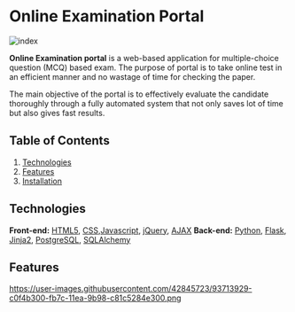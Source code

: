 # Online Examination Portal
![index](https://user-images.githubusercontent.com/42845723/92633049-d9004300-f2ef-11ea-98c8-146b4e4da143.png)

**Online Examination portal** is a web-based application for multiple-choice question (MCQ) based exam. The purpose of portal is to take online test in an efficient manner and no wastage of time for checking the paper. 

The main objective of the portal  is to effectively evaluate the candidate thoroughly through a fully automated system that not only saves lot of time but also gives fast results.


## Table of Contents

1. [Technologies](#technologies)
2. [Features](#features)
3. [Installation](#installation)
  
## <a name="technologies"></a>Technologies

**Front-end:** [HTML5](http://www.w3schools.com/html/), [CSS](http://www.w3schools.com/css/),[Javascript](https://developer.mozilla.org/en-US/docs/Web/JavaScript), [jQuery](https://jquery.com/), [AJAX](http://api.jquery.com/jquery.ajax/)
**Back-end:** [Python](https://www.python.org/), [Flask](http://flask.pocoo.org/), [Jinja2](http://jinja.pocoo.org/docs/dev/), [PostgreSQL](http://www.postgresql.org/), [SQLAlchemy](http://www.sqlalchemy.org/)

## <a name="features"></a>Features
https://user-images.githubusercontent.com/42845723/93713929-c0f4b300-fb7c-11ea-9b98-c81c5284e300.png


